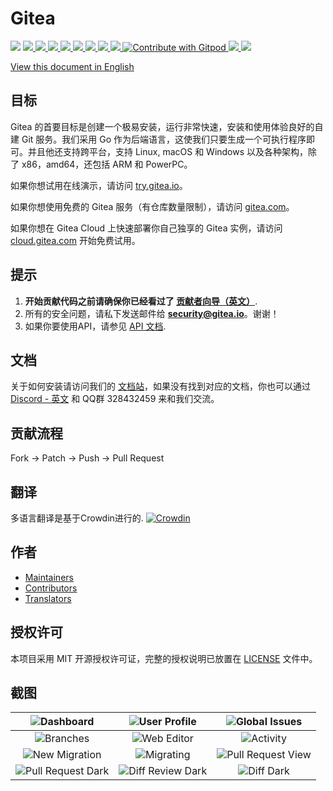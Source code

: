 # Gitea

[![](https://github.com/go-gitea/gitea/actions/workflows/release-nightly.yml/badge.svg?branch=main)](https://github.com/go-gitea/gitea/actions/workflows/release-nightly.yml?query=branch%3Amain "Release Nightly") [![](https://img.shields.io/discord/322538954119184384.svg) ](https://discord.gg/Gitea "Join the Discord chat at https://discord.gg/Gitea") [![](https://codecov.io/gh/go-gitea/gitea/branch/main/graph/badge.svg) ](https://app.codecov.io/gh/go-gitea/gitea "Codecov") [![](https://goreportcard.com/badge/code.gitea.io/gitea) ](https://goreportcard.com/report/code.gitea.io/gitea "Go Report Card") [![](https://pkg.go.dev/badge/code.gitea.io/gitea?status.svg) ](https://pkg.go.dev/code.gitea.io/gitea "GoDoc") [![](https://img.shields.io/github/release/go-gitea/gitea.svg) ](https://github.com/go-gitea/gitea/releases/latest "GitHub release") [![](https://www.codetriage.com/go-gitea/gitea/badges/users.svg) ](https://www.codetriage.com/go-gitea/gitea "Help Contribute to Open Source") [![](https://opencollective.com/gitea/tiers/backers/badge.svg?label=backers&color=brightgreen) ](https://opencollective.com/gitea "Become a backer/sponsor of gitea") [![](https://img.shields.io/badge/License-MIT-blue.svg) ](https://opensource.org/licenses/MIT "License: MIT") [![Contribute with Gitpod](https://img.shields.io/badge/Contribute%20with-Gitpod-908a85?logo=gitpod) ](https://gitpod.io/#https://github.com/go-gitea/gitea) [![](https://badges.crowdin.net/gitea/localized.svg) ](https://crowdin.com/project/gitea "Crowdin") [![](https://badgen.net/https/api.tickgit.com/badgen/github.com/go-gitea/gitea/main)](https://www.tickgit.com/browse?repo=github.com/go-gitea/gitea&branch=main "TODOs")

[View this document in English](./README.md)

## 目标

Gitea 的首要目标是创建一个极易安装，运行非常快速，安装和使用体验良好的自建 Git 服务。我们采用 Go 作为后端语言，这使我们只要生成一个可执行程序即可。并且他还支持跨平台，支持 Linux, macOS 和 Windows 以及各种架构，除了 x86，amd64，还包括 ARM 和 PowerPC。

如果你想试用在线演示，请访问 [try.gitea.io](https://try.gitea.io/)。

如果你想使用免费的 Gitea 服务（有仓库数量限制），请访问 [gitea.com](https://gitea.com/user/login)。

如果你想在 Gitea Cloud 上快速部署你自己独享的 Gitea 实例，请访问 [cloud.gitea.com](https://cloud.gitea.com) 开始免费试用。

## 提示

1. **开始贡献代码之前请确保你已经看过了 [贡献者向导（英文）](CONTRIBUTING.md)**.
2. 所有的安全问题，请私下发送邮件给 **security@gitea.io**。谢谢！
3. 如果你要使用API，请参见 [API 文档](https://godoc.org/code.gitea.io/sdk/gitea).

## 文档

关于如何安装请访问我们的 [文档站](https://docs.gitea.com/zh-cn/category/installation)，如果没有找到对应的文档，你也可以通过 [Discord - 英文](https://discord.gg/gitea) 和 QQ群 328432459 来和我们交流。

## 贡献流程

Fork -> Patch -> Push -> Pull Request

## 翻译

多语言翻译是基于Crowdin进行的.
[![Crowdin](https://badges.crowdin.net/gitea/localized.svg)](https://crowdin.com/project/gitea)

## 作者

* [Maintainers](https://github.com/orgs/go-gitea/people)
* [Contributors](https://github.com/go-gitea/gitea/graphs/contributors)
* [Translators](options/locale/TRANSLATORS)

## 授权许可

本项目采用 MIT 开源授权许可证，完整的授权说明已放置在 [LICENSE](https://github.com/go-gitea/gitea/blob/main/LICENSE) 文件中。

## 截图

|![Dashboard](https://dl.gitea.com/screenshots/home_timeline.png)|![User Profile](https://dl.gitea.com/screenshots/user_profile.png)|![Global Issues](https://dl.gitea.com/screenshots/global_issues.png)|
|:---:|:---:|:---:|
|![Branches](https://dl.gitea.com/screenshots/branches.png)|![Web Editor](https://dl.gitea.com/screenshots/web_editor.png)|![Activity](https://dl.gitea.com/screenshots/activity.png)|
|![New Migration](https://dl.gitea.com/screenshots/migration.png)|![Migrating](https://dl.gitea.com/screenshots/migration.gif)|![Pull Request View](https://image.ibb.co/e02dSb/6.png)|
|![Pull Request Dark](https://dl.gitea.com/screenshots/pull_requests_dark.png)|![Diff Review Dark](https://dl.gitea.com/screenshots/review_dark.png)|![Diff Dark](https://dl.gitea.com/screenshots/diff_dark.png)|
